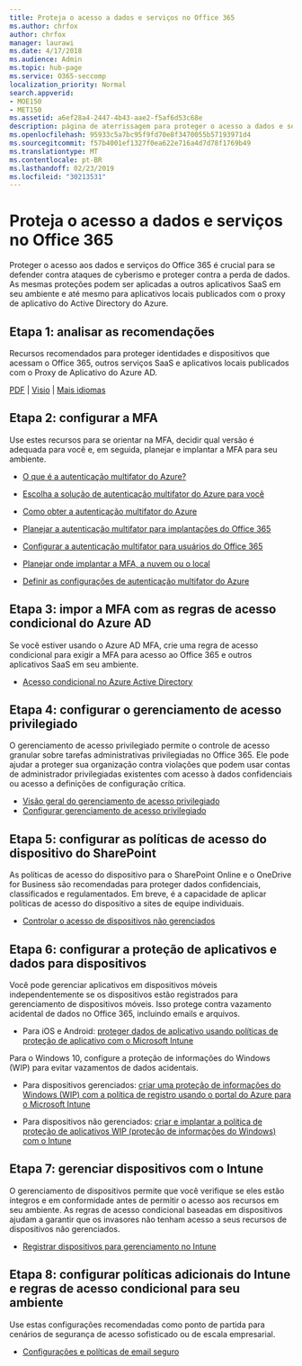 ```yaml
---
title: Proteja o acesso a dados e serviços no Office 365
ms.author: chrfox
author: chrfox
manager: laurawi
ms.date: 4/17/2018
ms.audience: Admin
ms.topic: hub-page
ms.service: O365-seccomp
localization_priority: Normal
search.appverid:
- MOE150
- MET150
ms.assetid: a6ef28a4-2447-4b43-aae2-f5af6d53c68e
description: página de aterrissagem para proteger o acesso a dados e serviços do O365
ms.openlocfilehash: 95933c5a7bc95f9fd70e8f3470055b57193971d4
ms.sourcegitcommit: f57b4001ef1327f0ea622e716a4d7d78f1769b49
ms.translationtype: MT
ms.contentlocale: pt-BR
ms.lasthandoff: 02/23/2019
ms.locfileid: "30213531"
---
```

# <a name="protect-access-to-data-and-services-in-office-365"></a>Proteja o acesso a dados e serviços no Office 365

Proteger o acesso aos dados e serviços do Office 365 é crucial para se defender contra ataques de cyberismo e proteger contra a perda de dados. As mesmas proteções podem ser aplicadas a outros aplicativos SaaS em seu ambiente e até mesmo para aplicativos locais publicados com o proxy de aplicativo do Active Directory do Azure.
  
## <a name="step-1-review-recommendations"></a>Etapa 1: analisar as recomendações

Recursos recomendados para proteger identidades e dispositivos que acessam o Office 365, outros serviços SaaS e aplicativos locais publicados com o Proxy de Aplicativo do Azure AD.
  
[PDF](https://go.microsoft.com/fwlink/p/?linkid=841656) | [Visio](https://go.microsoft.com/fwlink/p/?linkid=841657) | [Mais idiomas](https://www.microsoft.com/download/details.aspx?id=55032)
  
## <a name="step-2-configure-mfa"></a>Etapa 2: configurar a MFA

Use estes recursos para se orientar na MFA, decidir qual versão é adequada para você e, em seguida, planejar e implantar a MFA para seu ambiente.
  
- [O que é a autenticação multifator do Azure?](https://docs.microsoft.com/azure/multi-factor-authentication/multi-factor-authentication)
    
- [Escolha a solução de autenticação multifator do Azure para você](https://docs.microsoft.com/azure/multi-factor-authentication/multi-factor-authentication-get-started)
    
- [Como obter a autenticação multifator do Azure](https://docs.microsoft.com/azure/multi-factor-authentication/multi-factor-authentication-versions-plans)
    
- [Planejar a autenticação multifator para implantações do Office 365](https://support.office.com/article/043807b2-21db-4d5c-b430-c8a6dee0e6ba)
    
- [Configurar a autenticação multifator para usuários do Office 365](https://support.office.com/article/8f0454b2-f51a-4d9c-bcde-2c48e41621c6)
    
- [Planejar onde implantar a MFA, a nuvem ou o local](https://docs.microsoft.com/azure/multi-factor-authentication/multi-factor-authentication-get-started)
    
- [Definir as configurações de autenticação multifator do Azure](https://docs.microsoft.com/azure/multi-factor-authentication/multi-factor-authentication-whats-next)
    
## <a name="step-3-enforce-mfa-with-azure-ad-conditional-access-rules"></a>Etapa 3: impor a MFA com as regras de acesso condicional do Azure AD

Se você estiver usando o Azure AD MFA, crie uma regra de acesso condicional para exigir a MFA para acesso ao Office 365 e outros aplicativos SaaS em seu ambiente.
  
- [Acesso condicional no Azure Active Directory](https://docs.microsoft.com/azure/active-directory/active-directory-conditional-access-azure-portal)
    
## <a name="step-4-configure-privileged-access-management"></a>Etapa 4: configurar o gerenciamento de acesso privilegiado

O gerenciamento de acesso privilegiado permite o controle de acesso granular sobre tarefas administrativas privilegiadas no Office 365.  Ele pode ajudar a proteger sua organização contra violações que podem usar contas de administrador privilegiadas existentes com acesso à dados confidenciais ou acesso a definições de configuração crítica.

- [Visão geral do gerenciamento de acesso privilegiado](privileged-access-management-overview.md)
- [Configurar gerenciamento de acesso privilegiado](privileged-access-management-configuration.md)

## <a name="step-5-configure-sharepoint-device-access-policies"></a>Etapa 5: configurar as políticas de acesso do dispositivo do SharePoint

As políticas de acesso do dispositivo para o SharePoint Online e o OneDrive for Business são recomendadas para proteger dados confidenciais, classificados e regulamentados. Em breve, é a capacidade de aplicar políticas de acesso do dispositivo a sites de equipe individuais.
  
- [Controlar o acesso de dispositivos não gerenciados](https://support.office.com/article/Control-access-from-unmanaged-devices-5ae550c4-bd20-4257-847b-5c20fb053622?ui=en-US&amp;rs=en-US&amp;ad=US)
    
## <a name="step-6-configure-app-and-data-protection-for-devices"></a>Etapa 6: configurar a proteção de aplicativos e dados para dispositivos

Você pode gerenciar aplicativos em dispositivos móveis independentemente se os dispositivos estão registrados para gerenciamento de dispositivos móveis. Isso protege contra vazamento acidental de dados no Office 365, incluindo emails e arquivos.
  
- Para iOS e Android: [proteger dados de aplicativo usando políticas de proteção de aplicativo com o Microsoft Intune](https://docs.microsoft.com/intune-classic/deploy-use/protect-app-data-using-mobile-app-management-policies-with-microsoft-intune)
    
Para o Windows 10, configure a proteção de informações do Windows (WIP) para evitar vazamentos de dados acidentais.
  
- Para dispositivos gerenciados: [criar uma proteção de informações do Windows (WIP) com a política de registro usando o portal do Azure para o Microsoft Intune](https://docs.microsoft.com/windows/threat-protection/windows-information-protection/create-wip-policy-using-intune-azure)
    
- Para dispositivos não gerenciados: [criar e implantar a política de proteção de aplicativos WIP (proteção de informações do Windows) com o Intune](https://docs.microsoft.com/intune/windows-information-protection-policy-create)
    
## <a name="step-7-manage-devices-with-intune"></a>Etapa 7: gerenciar dispositivos com o Intune

O gerenciamento de dispositivos permite que você verifique se eles estão íntegros e em conformidade antes de permitir o acesso aos recursos em seu ambiente. As regras de acesso condicional baseadas em dispositivos ajudam a garantir que os invasores não tenham acesso a seus recursos de dispositivos não gerenciados.
  
- [Registrar dispositivos para gerenciamento no Intune](https://docs.microsoft.com/intune-classic/deploy-use/enroll-devices-in-microsoft-intune)
    
## <a name="step-8-configure-additional-intune-policies-and-conditional-access-rules-for-your-environment"></a>Etapa 8: configurar políticas adicionais do Intune e regras de acesso condicional para seu ambiente

Use estas configurações recomendadas como ponto de partida para cenários de segurança de acesso sofisticado ou de escala empresarial.
  
- [Configurações e políticas de email seguro](https://docs.microsoft.com/azure/active-directory/secure-email-introduction)
    

